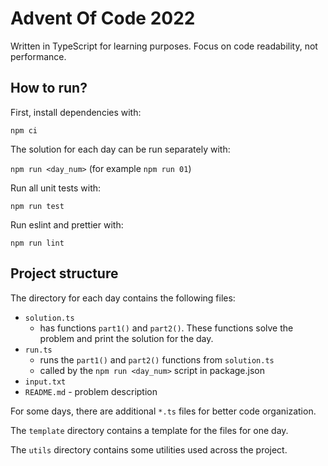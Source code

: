 # Advent Of Code 2022

Written in TypeScript for learning purposes. Focus on code readability, not performance.

## How to run?

First, install dependencies with:

`npm ci`

The solution for each day can be run separately with:

`npm run <day_num>` (for example `npm run 01`)

Run all unit tests with:

`npm run test`

Run eslint and prettier with:

`npm run lint`

## Project structure

The directory for each day contains the following files:

- `solution.ts`
  - has functions `part1()` and `part2()`. These functions solve the problem and print the solution for the day.
- `run.ts`
  - runs the `part1()` and `part2()` functions from `solution.ts`
  - called by the `npm run <day_num>` script in package.json
- `input.txt`
- `README.md` - problem description

For some days, there are additional `*.ts` files for better code organization.

The `template` directory contains a template for the files for one day.

The `utils` directory contains some utilities used across the project.
